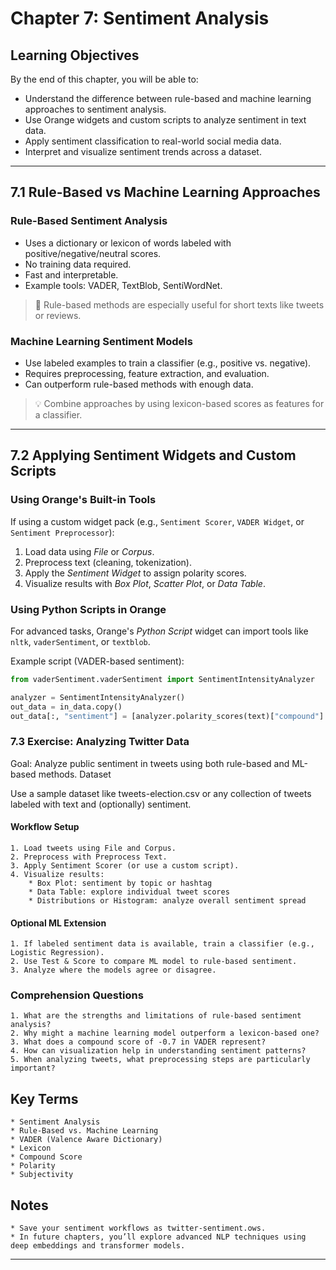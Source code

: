 # Chapter 7: Sentiment Analysis

## Learning Objectives

By the end of this chapter, you will be able to:

- Understand the difference between rule-based and machine learning approaches to sentiment analysis.
- Use Orange widgets and custom scripts to analyze sentiment in text data.
- Apply sentiment classification to real-world social media data.
- Interpret and visualize sentiment trends across a dataset.

---

## 7.1 Rule-Based vs Machine Learning Approaches

### Rule-Based Sentiment Analysis

- Uses a dictionary or lexicon of words labeled with positive/negative/neutral scores.
- No training data required.
- Fast and interpretable.
- Example tools: VADER, TextBlob, SentiWordNet.

> 📌 Rule-based methods are especially useful for short texts like tweets or reviews.

### Machine Learning Sentiment Models

- Use labeled examples to train a classifier (e.g., positive vs. negative).
- Requires preprocessing, feature extraction, and evaluation.
- Can outperform rule-based methods with enough data.

> 💡 Combine approaches by using lexicon-based scores as features for a classifier.

---

## 7.2 Applying Sentiment Widgets and Custom Scripts

### Using Orange's Built-in Tools

If using a custom widget pack (e.g., `Sentiment Scorer`, `VADER Widget`, or `Sentiment Preprocessor`):

1. Load data using *File* or *Corpus*.
2. Preprocess text (cleaning, tokenization).
3. Apply the *Sentiment Widget* to assign polarity scores.
4. Visualize results with *Box Plot*, *Scatter Plot*, or *Data Table*.

### Using Python Scripts in Orange

For advanced tasks, Orange's *Python Script* widget can import tools like `nltk`, `vaderSentiment`, or `textblob`.

Example script (VADER-based sentiment):

```python
from vaderSentiment.vaderSentiment import SentimentIntensityAnalyzer

analyzer = SentimentIntensityAnalyzer()
out_data = in_data.copy()
out_data[:, "sentiment"] = [analyzer.polarity_scores(text)["compound"] for text in in_data[:, "text"]]
```

### 7.3 Exercise: Analyzing Twitter Data

Goal: Analyze public sentiment in tweets using both rule-based and ML-based methods.
Dataset

Use a sample dataset like tweets-election.csv or any collection of tweets labeled with text and (optionally) sentiment.

#### Workflow Setup

    1. Load tweets using File and Corpus.
    2. Preprocess with Preprocess Text.
    3. Apply Sentiment Scorer (or use a custom script).
    4. Visualize results:
        * Box Plot: sentiment by topic or hashtag
        * Data Table: explore individual tweet scores
        * Distributions or Histogram: analyze overall sentiment spread

#### Optional ML Extension

    1. If labeled sentiment data is available, train a classifier (e.g., Logistic Regression).
    2. Use Test & Score to compare ML model to rule-based sentiment.
    3. Analyze where the models agree or disagree.

### Comprehension Questions

    1. What are the strengths and limitations of rule-based sentiment analysis?
    2. Why might a machine learning model outperform a lexicon-based one?
    3. What does a compound score of -0.7 in VADER represent?
    4. How can visualization help in understanding sentiment patterns?
    5. When analyzing tweets, what preprocessing steps are particularly important?

## Key Terms

    * Sentiment Analysis
    * Rule-Based vs. Machine Learning
    * VADER (Valence Aware Dictionary)
    * Lexicon
    * Compound Score
    * Polarity
    * Subjectivity

## Notes

    * Save your sentiment workflows as twitter-sentiment.ows.
    * In future chapters, you’ll explore advanced NLP techniques using deep embeddings and transformer models.

---

